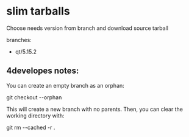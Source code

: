 # slim tarballs

Choose needs version from branch and download source tarball

branches:

- qt/5.15.2

## 4developes notes:


You can create an empty branch as an orphan:

git checkout --orphan <branchname>

This will create a new branch with no parents. Then, you can clear the working directory with:

git rm --cached -r .
